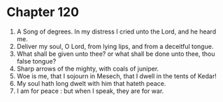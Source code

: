 # Chapter 120

1. A Song of degrees. In my distress I cried unto the Lord, and he heard me.
2. Deliver my soul, O Lord, from lying lips, and from a deceitful tongue.
3. What shall be given unto thee? or what shall be done unto thee, thou false tongue?
4. Sharp arrows of the mighty, with coals of juniper.
5. Woe is me, that I sojourn in Mesech, that I dwell in the tents of Kedar!
6. My soul hath long dwelt with him that hateth peace.
7. I am for peace : but when I speak, they are for war.

